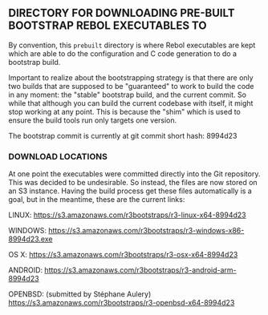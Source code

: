 ## DIRECTORY FOR DOWNLOADING PRE-BUILT BOOTSTRAP REBOL EXECUTABLES TO

By convention, this `prebuilt` directory is where Rebol executables are kept
which are able to do the configuration and C code generation to do a 
bootstrap build.

Important to realize about the bootstrapping strategy is that there are only
two builds that are supposed to be "guaranteed" to work to build the code
in any moment: the "stable" bootstrap build, and the current commit.  So while
that although you can build the current codebase with itself, it might stop
working at any point.  This is because the "shim" which is used to ensure the
build tools run only targets one version.

The bootstrap commit is currently at git commit short hash: 8994d23


### DOWNLOAD LOCATIONS

At one point the executables were committed directly into the Git repository.
This was decided to be undesirable.  So instead, the files are now stored on
an S3 instance.  Having the build process get these files automatically is a
goal, but in the meantime, these are the current links:

LINUX:
https://s3.amazonaws.com/r3bootstraps/r3-linux-x64-8994d23

WINDOWS:
https://s3.amazonaws.com/r3bootstraps/r3-windows-x86-8994d23.exe

OS X:
https://s3.amazonaws.com/r3bootstraps/r3-osx-x64-8994d23

ANDROID:
https://s3.amazonaws.com/r3bootstraps/r3-android-arm-8994d23

OPENBSD: (submitted by Stéphane Aulery)
https://s3.amazonaws.com/r3bootstraps/r3-openbsd-x64-8994d23
